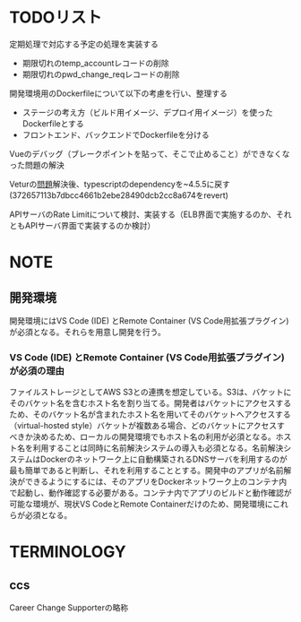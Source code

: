 # TODOリスト
定期処理で対応する予定の処理を実装する
- 期限切れのtemp_accountレコードの削除
- 期限切れのpwd_change_reqレコードの削除

開発環境用のDockerfileについて以下の考慮を行い、整理する
- ステージの考え方（ビルド用イメージ、デプロイ用イメージ）を使ったDockerfileとする
- フロントエンド、バックエンドでDockerfileを分ける

Vueのデバッグ（ブレークポイントを貼って、そこで止めること）ができなくなった問題の解決

Veturの[問題](https://github.com/vuejs/vetur/issues/3323)解決後、typescriptのdependencyを~4.5.5に戻す (372657113b7dbcc4661b2ebe28490dcb2cc8a674をrevert)

APIサーバのRate Limitについて検討、実装する（ELB界面で実施するのか、それともAPIサーバ界面で実装するのか検討）

# NOTE
## 開発環境
開発環境にはVS Code (IDE) とRemote Container (VS Code用拡張プラグイン) が必須となる。それらを用意し開発を行う。
### VS Code (IDE) とRemote Container (VS Code用拡張プラグイン) が必須の理由
ファイルストレージとしてAWS S3との連携を想定している。S3は、バケットにそのバケット名を含むホスト名を割り当てる。開発者はバケットにアクセスするため、そのバケット名が含まれたホスト名を用いてそのバケットへアクセスする（virtual-hosted style）バケットが複数ある場合、どのバケットにアクセスすべきか決めるため、ローカルの開発環境でもホスト名の利用が必須となる。ホスト名を利用することは同時に名前解決システムの導入も必須となる。名前解決システムはDockerのネットワーク上に自動構築されるDNSサーバを利用するのが最も簡単であると判断し、それを利用することとする。開発中のアプリが名前解決ができるようにするには、そのアプリをDockerネットワーク上のコンテナ内で起動し、動作確認する必要がある。コンテナ内でアプリのビルドと動作確認が可能な環境が、現状VS CodeとRemote Containerだけのため、開発環境にこれらが必須となる。

# TERMINOLOGY
## ccs
Career Change Supporterの略称
